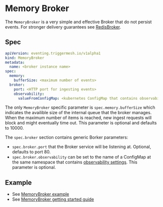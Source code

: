 # Memory Broker

The `MemoryBroker` is a very simple and effective Broker that do not persist events. For stronger delivery guarantees see [RedisBroker](redis-broker.md).

## Spec

```yaml
apiVersion: eventing.triggermesh.io/v1alpha1
kind: MemoryBroker
metadata:
  name: <broker instance name>
spec:
  memory:
    bufferSize: <maximum number of events>
  broker:
    port: <HTTP port for ingesting events>
    observability:
      valueFromConfigMap: <kubernetes ConfigMap that contains observability configuration>
```

The only `MemoryBroker` specific parameter is `spec.memory.bufferSize` which indicates the availible size of the internal queue that the broker manages. When the maximum number of items is reached, new ingest requests will block and might eventually time out. This parameter is optional and defaults to 10000.

The `spec.broker` section contains generic Borker parameters:

- `spec.broker.port` that the Broker service will be listening at. Optional, defaults to port 80.
- `spec.broker.observability` can be set to the name of a ConfigMap at the same namespace that contains [observability settings](observability.md). This parameter is optional.

## Example

- See [MemoryBroker example](https://github.com/triggermesh/triggermesh-core/blob/main/docs/assets/manifests/getting-started-memory/broker.yaml)
- See [MemoryBroker getting started guide](getting-started-memory.md)
